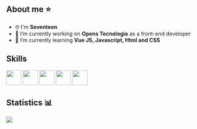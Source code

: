 ## About me ⭐ 
- 🤓 I'm **Seventeen**
- 🔭 I’m currently working on **Opens Tecnologia** as a front-end developer
- 🌱 I’m currently learning **Vue JS, Javascript, Html and CSS**


## Skills
<img style="width: 40px" src="https://cdn.jsdelivr.net/gh/devicons/devicon/icons/javascript/javascript-original.svg"/> <img style="width: 40px" src="https://cdn.jsdelivr.net/gh/devicons/devicon/icons/html5/html5-original.svg"/> <img style="width: 40px" src="https://cdn.jsdelivr.net/gh/devicons/devicon/icons/css3/css3-original.svg"/> <img style="width: 40px" src="https://cdn.jsdelivr.net/gh/devicons/devicon/icons/git/git-original.svg"> <img style="width: 40px" src="https://cdn.jsdelivr.net/gh/devicons/devicon/icons/figma/figma-original.svg"/>
<br/>


## Statistics  📊

<img src="https://github-readme-stats.vercel.app/api/top-langs/?username=guzin-dev&&show_icons=true&title_color=ffffff&icon_color=bb2acf&text_color=daf7dc&bg_color=151515"/>
